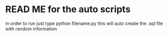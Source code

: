# READ ME for the auto scripts
in order to run just type python filename.py this will
auto create the .sql file with random information

